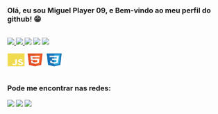 ### Olá, eu sou Miguel Player 09, e Bem-vindo ao meu perfil do github! 😁
<br>
<div>
   <a href="https://github.com/Miguel-player-09">
   <img height="180em" src="https://github-readme-stats.vercel.app/api?username=Miguel-player-09&show_icons=true&theme=codeSTACKr&include_all_commits=true&count_private=true"/>
   <img height="180em" src="https://github-readme-stats.vercel.app/api/top-langs/?username=(SeuNomeDeUsuario)&layout=compact&langs_count=6&theme=neon"/>
   <a href="https://github.com/(SeuNomeDeUsuario)/(NomeDoRepositorio)" target="_blank"><img height="122em" src="https://github-readme-stats.vercel.app/api/pin/?username=(SeuNomeDeUsuario)&repo=(NomeDoRepositorio)&layout=compact&langs_count=6&theme=codeSTACKr" target="_blank"/></a>
   <a href="https://github.com/(SeuNomeDeUsuario)/jogo-da-velha-DIO" target="_blank"><img height="122em" src="https://github-readme-stats.vercel.app/api/pin/?username=(SeuNomeDeUsuario)&repo=(NomeDoRepositorio)&layout=compact&langs_count=6&theme=neon" target="_blank"/></a>
   <a href="https://github.com/(SeuNomeDeUsuario)/(NomeDoRepositorio)" target="_blank"><img height="138em" src="https://github-readme-stats.vercel.app/api/pin/?username=(SeuNomeDeUsuario)&repo=(NomeDoRepositorio)&layout=compact&langs_count=6&theme=codeSTACKr" target="_blank"/></a>

</div>
<div style="display: inline_block"><br>
  <img align="center" alt="Js" height="30" width="40" src="https://raw.githubusercontent.com/devicons/devicon/master/icons/javascript/javascript-plain.svg">
  <img align="center" alt="HTML" height="30" width="40" src="https://raw.githubusercontent.com/devicons/devicon/master/icons/html5/html5-original.svg">
  <img align="center" alt="CSS" height="30" width="40" src="https://raw.githubusercontent.com/devicons/devicon/master/icons/css3/css3-original.svg">
</div>
 
 <br>
 
  ### Pode me encontrar nas redes:
 
<div> 
  <a href="(LinkDoSeuInstagram)" target="_blank"><img src="https://img.shields.io/badge/-Instagram-%23E4405F?style=for-the-badge&logo=instagram&logoColor=white" target="_blank"></a>
  <a href = "mailto:(SeuE-MailGmail)"><img src="https://img.shields.io/badge/-Gmail-%23333?style=for-the-badge&logo=gmail&logoColor=white" target="_blank"></a>
  <a href="(LinkDoSeuLinkedin)" target="_blank"><img src="https://img.shields.io/badge/-LinkedIn-%230077B5?style=for-the-badge&logo=linkedin&logoColor=white" target="_blank"></a> 
</div>


